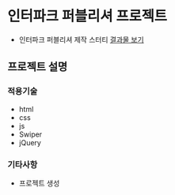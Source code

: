 # 인터파크 퍼블리셔 프로젝트

- 인터파크 퍼블리셔 제작 스터티
  [결과물 보기](http://)

## 프로젝트 설명

### 적용기술

- html
- css
- js
- Swiper
- jQuery

### 기타사항

- 프로젝트 생성
